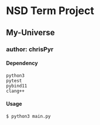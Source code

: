 # NSD Term Project
## My-Universe
### author: chrisPyr
#### Dependency
```
python3
pytest
pybind11
clang++
```

#### Usage
```
$ python3 main.py
```
